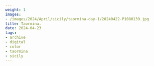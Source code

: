 ```yaml
---
weight: 1
images:
- /images/2024/April/sicily/taormina-day-1/20240422-P1080139.jpg
title: Taormina.
date: 2024-04-23
tags:
- archive
- digital
- color
- taormina
- sicily
---
```



